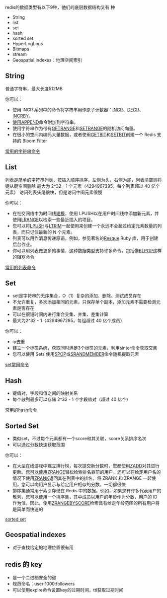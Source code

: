 redis的数据类型有以下9种，他们的底层数据结构又有 种
+ String
+ list
+ set
+ hash
+ sorted set
+ HyperLogLogs
+ Bitmaps
+ stream
+ Geospatial indexes：地理空间索引

## String
普通字符串，最大长度512MB

你可以：
-   使用 INCR 系列中的命令将字符串用作原子计数器：[INCR](https://redis.io/commands/incr)、[DECR](https://redis.io/commands/decr)、[INCRBY](https://redis.io/commands/incrby)。
-   [使用APPEND](https://redis.io/commands/append)命令附加到字符串。
-   使用字符串作为带有[GETRANGE](https://redis.io/commands/getrange)和[SETRANGE](https://redis.io/commands/setrange)的随机访问向量。
-   在很小的空间内编码大量数据，或者使用[GETBIT](https://redis.io/commands/getbit)和[SETBIT](https://redis.io/commands/setbit)创建一个 Redis 支持的 Bloom Filter 

[常用的字符串命令](https://redis.io/commands/?group=string)


## List
列表是简单的字符串列表，按插入顺序排序，左侧为头，右侧为尾，列表清空则将键从键空间删除
最大为 2^32 - 1 个元素（4294967295，每个列表超过 40 亿个元素）
访问列表头尾很快，但是访问中间元素很慢

你可以：
-   在社交网络中为时间线[建模](https://redis.io/commands/lrange)，使用 LPUSH以在用户时间线中添加新元素，并使用[LRANGE](https://redis.io/commands/lpush)以检索一些最近插入的项目。[](https://redis.io/commands/lrange)
-   您可以将[LPUSH](https://redis.io/commands/lpush)与[LTRIM](https://redis.io/commands/ltrim)一起使用来创建一个永远不会超过给定元素数量的列表，而只记住最新的 N 个元素。
-   列表可以用作消息传递原语，例如，参见著名的[Resque](https://github.com/resque/resque) Ruby 库，用于创建后台作业。
-   你可以用列表做更多的事情，这种数据类型支持许多命令，包括像[BLPOP](https://redis.io/commands/blpop)这样的阻塞命令

[常用的列表命令](https://redis.io/commands/?group=list)

## Set
+ set是字符串的无序集合，O（1）复杂的添加、删除、测试成员存在
+ 不允许重复，多次添加相同的元素，只保存单个副本，添加元素不需要检测元素是否存在
+ 可以在很短时间内进行集合交集、并集、差集计算
+ 最大为2^32 - 1（4294967295，每组超过 40 亿个成员）

你可以：
-   ip去重
-   建立一个标签系统，获取同时满足3个标签的元素，利用sinter命令获取交集
-   您可以使用 Sets 使用[SPOP](https://redis.io/commands/spop)或[SRANDMEMBER](https://redis.io/commands/srandmember)命令随机提取元素

[set常用命令](https://redis.io/commands#set)


## Hash
+ 键值对，字段和值之间的映射关系
+ 每个散列最多可以存储 2^32 - 1 个字段值对（超过 40 亿个）

[常用的hash命令](https://redis.io/commands#hash)

## Sorted Set
+ 类似set，不过每个元素都有一个score和其关联，score关系排序名次
+ 可以通过分数快速获取范围

你可以：
-   在大型在线游戏中建立排行榜，每次提交新分数时，您都使用[ZADD](https://redis.io/commands/zadd)对其进行更新。[您可以使用ZRANGE](https://redis.io/commands/zrange)轻松检索排名靠前的用户，还可以在给定用户名的情况下使用[ZRANK](https://redis.io/commands/zrank)返回其在列表中的排名。将 ZRANK 和 ZRANGE 一起使用，您可以向用户显示与给定用户相似的分数。一切都很快
-   排序集通常用于索引存储在 Redis 中的数据。例如，如果您有许多代表用户的散列，您可以使用一个排序集，其中成员以用户的年龄作为分数，用户的 ID 作为值。因此，使用[ZRANGEBYSCORE](https://redis.io/commands/zrangebyscore)检索具有给定年龄范围的所有用户将是简单而快速的

[sorted set](https://redis.io/commands#sorted_set)

## Geospatial indexes
+ 对于查找给定的地理位置很有用


## redis 的 key
+ 是一个二进制安全的键
+ 规范命名：user:1000:followers
+ 可以使用expire命令设置key的过期时间，ttl获取过期时间

